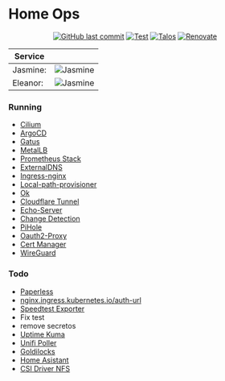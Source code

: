 # Home Ops

<div align="center">
  
[![GitHub last commit](https://img.shields.io/github/last-commit/bhuism/home-ops)](https://github.com/bhuism/home-ops/commits/main "Commit History")
[![Test](https://github.com/bhuism/home-ops/actions/workflows/test.yaml/badge.svg)](https://github.com/bhuism/home-ops/actions/workflows/test.yaml)
[![Talos](https://img.shields.io/badge/OS-Talos-success)](https://talos.dev "Talos OS")
[![Renovate](https://img.shields.io/badge/renovate-enabled-brightgreen.svg)](https://renovatebot.com)
</div>


Service|| 
---------|-|
Jasmine: |  ![Jasmine](https://shields.io/uptimerobot/status/m794488019-0bd05c1abe3b5c8b6b95d190)
Eleanor: |  ![Jasmine](https://shields.io/uptimerobot/status/m794488049-f2b30350c7ad3e2ff4bc3c94)

### Running

* [Cilium](https://cilium.io/)
* [ArgoCD](https://argo-cd.readthedocs.io/)
* [Gatus](https://gatus.io/)
* [MetalLB](https://metallb.universe.tf/)
* [Prometheus Stack](https://github.com/prometheus-community/helm-charts/tree/main/charts/kube-prometheus-stack)
* [ExternalDNS](https://github.com/kubernetes-sigs/external-dns)
* [Ingress-nginx](https://github.com/kubernetes/ingress-nginx)
* [Local-path-provisioner](https://github.com/rancher/local-path-provisioner)
* [Ok](https://github.com/bhuism/ok)
* [Cloudflare Tunnel](https://github.com/cloudflare/helm-charts/tree/main/charts/cloudflare-tunnel)
* [Echo-Server](https://ealenn.github.io/Echo-Server/)
* [Change Detection](https://changedetection.io/)
* [PiHole](https://pi-hole.net/)
* [Oauth2-Proxy](https://oauth2-proxy.github.io/oauth2-proxy)
* [Cert Manager](https://cert-manager.io/)
* [WireGuard](https://www.wireguard.com/)

### Todo

* [Paperless](https://github.com/paperless-ngx/paperless-ngx)
* [nginx.ingress.kubernetes.io/auth-url](https://github.com/kubernetes/ingress-nginx/blob/main/docs/user-guide/nginx-configuration/annotations.md#external-authentication)
* [Speedtest Exporter](https://github.com/MiguelNdeCarvalho/speedtest-exporter)
* Fix test
* remove secretos
* [Uptime Kuma](https://github.com/louislam/uptime-kuma)
* [Unifi Poller](https://unpoller.com/)
* [Goldilocks](https://goldilocks.docs.fairwinds.com/)
* [Home Asistant](https://www.home-assistant.io/)
* [CSI Driver NFS](https://github.com/kubernetes-csi/csi-driver-nfs)